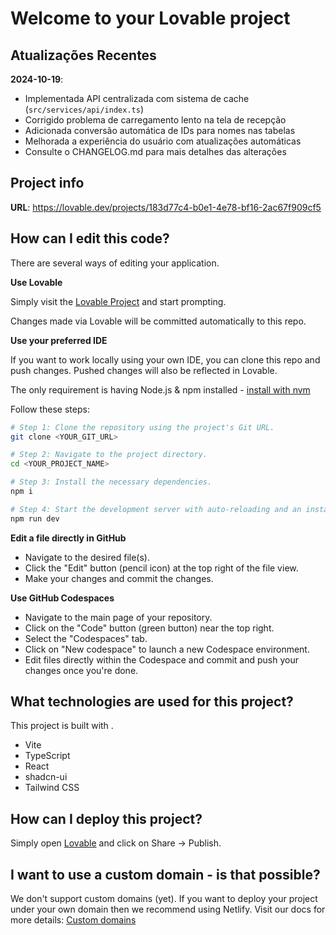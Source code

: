 # Welcome to your Lovable project

## Atualizações Recentes

**2024-10-19**: 
- Implementada API centralizada com sistema de cache (`src/services/api/index.ts`)
- Corrigido problema de carregamento lento na tela de recepção
- Adicionada conversão automática de IDs para nomes nas tabelas
- Melhorada a experiência do usuário com atualizações automáticas
- Consulte o CHANGELOG.md para mais detalhes das alterações

## Project info

**URL**: https://lovable.dev/projects/183d77c4-b0e1-4e78-bf16-2ac67f909cf5

## How can I edit this code?

There are several ways of editing your application.

**Use Lovable**

Simply visit the [Lovable Project](https://lovable.dev/projects/183d77c4-b0e1-4e78-bf16-2ac67f909cf5) and start prompting.

Changes made via Lovable will be committed automatically to this repo.

**Use your preferred IDE**

If you want to work locally using your own IDE, you can clone this repo and push changes. Pushed changes will also be reflected in Lovable.

The only requirement is having Node.js & npm installed - [install with nvm](https://github.com/nvm-sh/nvm#installing-and-updating)

Follow these steps:

```sh
# Step 1: Clone the repository using the project's Git URL.
git clone <YOUR_GIT_URL>

# Step 2: Navigate to the project directory.
cd <YOUR_PROJECT_NAME>

# Step 3: Install the necessary dependencies.
npm i

# Step 4: Start the development server with auto-reloading and an instant preview.
npm run dev
```

**Edit a file directly in GitHub**

- Navigate to the desired file(s).
- Click the "Edit" button (pencil icon) at the top right of the file view.
- Make your changes and commit the changes.

**Use GitHub Codespaces**

- Navigate to the main page of your repository.
- Click on the "Code" button (green button) near the top right.
- Select the "Codespaces" tab.
- Click on "New codespace" to launch a new Codespace environment.
- Edit files directly within the Codespace and commit and push your changes once you're done.

## What technologies are used for this project?

This project is built with .

- Vite
- TypeScript
- React
- shadcn-ui
- Tailwind CSS

## How can I deploy this project?

Simply open [Lovable](https://lovable.dev/projects/183d77c4-b0e1-4e78-bf16-2ac67f909cf5) and click on Share -> Publish.

## I want to use a custom domain - is that possible?

We don't support custom domains (yet). If you want to deploy your project under your own domain then we recommend using Netlify. Visit our docs for more details: [Custom domains](https://docs.lovable.dev/tips-tricks/custom-domain/)
